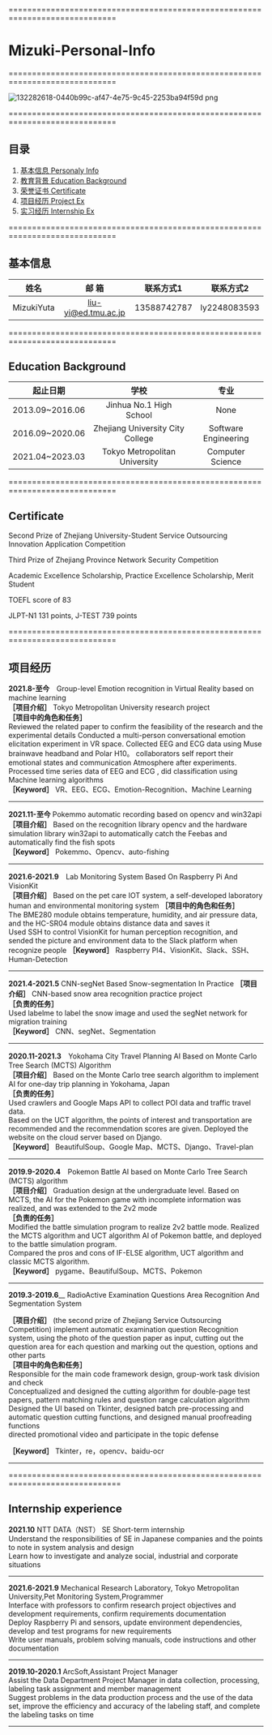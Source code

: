 =============================================================================

# Mizuki-Personal-Info

=============================================================================  

![132282618-0440b99c-af47-4e75-9c45-2253ba94f59d png](https://user-images.githubusercontent.com/26008298/137834048-a0fed0a0-40a0-44bc-9c72-7a9b8505be48.jpeg)

=============================================================================  

## 目录
1. [基本信息 Personaly Info](#基本信息)
2. [教育背景 Education Background](#教育背景)
3. [荣誉证书 Certificate](#荣誉证书)
4. [项目经历 Project Ex](#项目经历)
5. [实习经历 Internship Ex](#实习经历)

=============================================================================  

## 基本信息  
| 姓名  | 邮    箱 | 联系方式1 | 联系方式2 |
|  :----:   | :----: | :----: | :----: |
| MizukiYuta	 | liu-yi@ed.tmu.ac.jp | 13588742787 | ly2248083593 |

=============================================================================

## Education Background  
| 起止日期  | 学校 | 专业 | 
|  :----:   | :----: | :----: |
|2013.09~2016.06|	Jinhua No.1 High School| None |
|2016.09~2020.06|	Zhejiang University City College|	Software Engineering| 
|2021.04~2023.03|	Tokyo Metropolitan University |	Computer Science| 

=============================================================================

## Certificate
Second Prize of Zhejiang University-Student Service Outsourcing Innovation Application Competition  

Third Prize of Zhejiang Province Network Security Competition  

Academic Excellence Scholarship, Practice Excellence Scholarship, Merit Student

TOEFL score of 83

JLPT-N1 131 points, J-TEST 739 points 

=============================================================================

## 项目经历
__2021.8-至今__　Group-level Emotion recognition in Virtual Reality based on machine learning  
**［项目介绍］** Tokyo Metropolitan University research project  
**［项目中的角色和任务］**  
Reviewed the related paper to confirm the feasibility of the research and the experimental details
Conducted a multi-person conversational emotion elicitation experiment in VR space.
Collected EEG and ECG data using Muse brainwave headband and Polar H10。
collaborators self report their emotional states and communication Atmosphere after experiments.
Processed time series data of EEG and ECG , did classification using Machine learning algorithms  
**［Keyword］** VR、EEG、ECG、Emotion-Recognition、Machine Learning  

------------------------------------------------------------------------------  

__2021.11-至今__ Pokemmo automatic recording based on opencv and win32api   
**［项目介绍］** Based on the recognition library opencv and the hardware simulation library win32api to automatically catch the Feebas and automatically find the fish spots      
**［Keyword］** Pokemmo、Opencv、auto-fishing  

------------------------------------------------------------------------------  

__2021.6-2021.9__　Lab Monitoring System Based On Raspberry Pi And VisionKit  
**［项目介绍］** Based on the pet care IOT system, a self-developed laboratory human and environmental monitoring system 
**［项目中的角色和任务］**   
The BME280 module obtains temperature, humidity, and air pressure data, and the HC-SR04 module obtains distance data and saves it  
Used SSH to control VisionKit for human perception recognition, and sended the picture and environment data to the Slack platform when recognize people
**［Keyword］** Raspberry PI4、VisionKit、Slack、SSH、Human-Detection 

------------------------------------------------------------------------------

__2021.4-2021.5__  CNN-segNet Based Snow-segmentation In Practice
**［项目介绍］**   CNN-based snow area recognition practice project  
**［负责的任务］**     
Used labelme to label the snow image and used the segNet network for migration training  
**［Keyword］** CNN、segNet、Segmentation  

------------------------------------------------------------------------------

__2020.11-2021.3__　Yokohama City Travel Planning AI Based on Monte Carlo Tree Search (MCTS) Algorithm  
**［项目介绍］** Based on the Monte Carlo tree search algorithm to implement AI for one-day trip planning in Yokohama, Japan   
**［负责的任务］**   
Used crawlers and Google Maps API to collect POI data and traffic travel data.   
Based on the UCT algorithm, the points of interest and transportation are recommended and the recommendation scores are given. 
Deployed the website on the cloud server based on Django.   
**［Keyword］** BeautifulSoup、Google Map、MCTS、Django、Travel-plan  

------------------------------------------------------------------------------

__2019.9-2020.4__　Pokemon Battle AI based on Monte Carlo Tree Search (MCTS) algorithm   
**［项目介绍］** Graduation design at the undergraduate level. Based on MCTS, the AI for the Pokemon game with incomplete information was realized, and was
extended to the 2v2 mode     
**［负责的任务］**      
Modified the battle simulation program to realize 2v2 battle mode.
Realized the MCTS algorithm and UCT algorithm AI of Pokemon battle, and deployed to the battle simulation program.     
Compared the pros and cons of IF-ELSE algorithm, UCT algorithm and classic MCTS algorithm.  
**［Keyword］** pygame、BeautifulSoup、MCTS、Pokemon    

------------------------------------------------------------------------------

__2019.3-2019.6____ RadioActive Examination Questions Area Recognition And Segmentation System  

**［项目介绍］**  (the second prize of Zhejiang Service Outsourcing Competition) implement automatic examination question Recognition system, using the photo of the question paper as input, cutting out the question area for each question and marking out the question, options and other parts  
**［项目中的角色和任务］**     
Responsible for the main code framework design, group-work task division and check    
Conceptualized and designed the cutting algorithm for double-page test papers, pattern matching rules and question range calculation algorithm  
Designed the UI based on Tkinter, designed batch pre-processing and automatic question cutting functions, and designed manual proofreading functions  
directed promotional video and participate in the topic defense  

**［Keyword］** Tkinter，re，opencv、baidu-ocr  

------------------------------------------------------------------------------

==============================================================================

## Internship experience
__2021.10__ NTT DATA（NST） SE Short-term internship   
Understand the responsibilities of SE in Japanese companies and the points to note in system analysis and design    
Learn how to investigate and analyze social, industrial and corporate situations  

------------------------------------------------------------------------------

__2021.6-2021.9__  Mechanical Research Laboratory, Tokyo Metropolitan University,Pet Monitoring System,Programmer  
Interface with professors to confirm research project objectives and development requirements, confirm requirements documentation    
Deploy Raspberry Pi and sensors, update environment dependencies, develop and test programs for new requirements    
Write user manuals, problem solving manuals, code instructions and other documentation 

------------------------------------------------------------------------------

__2019.10-2020.1__  ArcSoft,Assistant Project Manager   
Assist the Data Department Project Manager in data collection, processing, labeling task assignment and member management  
Suggest problems in the data production process and the use of the data set, improve the efficiency and accuracy of the labeling staff, and complete the labeling tasks on time 

------------------------------------------------------------------------------
